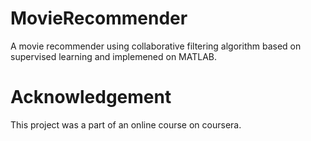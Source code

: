 # MovieRecommender
A movie recommender using collaborative filtering algorithm based on supervised learning and implemened on MATLAB.
# Acknowledgement 
This project was a part of an online course on coursera.
